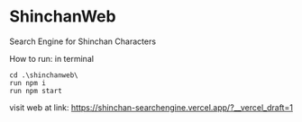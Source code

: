 # ShinchanWeb
Search Engine for Shinchan Characters

How to run:
in terminal
```
cd .\shinchanweb\
run npm i
run npm start
```

visit web at link:
https://shinchan-searchengine.vercel.app/?__vercel_draft=1
